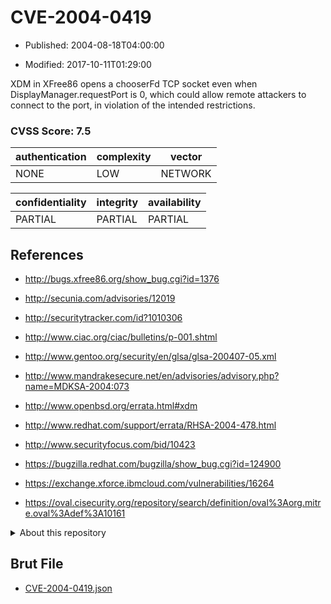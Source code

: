 # CVE-2004-0419

- Published: 2004-08-18T04:00:00

- Modified: 2017-10-11T01:29:00

XDM in XFree86 opens a chooserFd TCP socket even when DisplayManager.requestPort is 0, which could allow remote attackers to connect to the port, in violation of the intended restrictions.

### CVSS Score: **7.5**

| authentication | complexity | vector |
| --- | --- | --- |
| NONE | LOW | NETWORK |

| confidentiality | integrity | availability |
| --- | --- | --- |
| PARTIAL | PARTIAL | PARTIAL |

## References

* http://bugs.xfree86.org/show_bug.cgi?id=1376

* http://secunia.com/advisories/12019

* http://securitytracker.com/id?1010306

* http://www.ciac.org/ciac/bulletins/p-001.shtml

* http://www.gentoo.org/security/en/glsa/glsa-200407-05.xml

* http://www.mandrakesecure.net/en/advisories/advisory.php?name=MDKSA-2004:073

* http://www.openbsd.org/errata.html#xdm

* http://www.redhat.com/support/errata/RHSA-2004-478.html

* http://www.securityfocus.com/bid/10423

* https://bugzilla.redhat.com/bugzilla/show_bug.cgi?id=124900

* https://exchange.xforce.ibmcloud.com/vulnerabilities/16264

* https://oval.cisecurity.org/repository/search/definition/oval%3Aorg.mitre.oval%3Adef%3A10161

<details>
<summary>About this repository</summary> 

  This repository is part of the project [Live Hack CVE](https://github.com/Live-Hack-CVE). Main website can be found [www.live-hack.org](https://www.live-hack.org) 
  
  Made by [Sn0wAlice](https://github.com/Sn0wAlice) for the people that care about security and need to have a feed of the latest CVEs. Hope you enjoy it, don't forget to star the repo and follow me on [Twitter](https://twitter.com/Sn0wAlice) and [Github](https://github.com/Sn0wAlice). And that is my [personnal website](https://www.alice-snow.me/)

  - [Home Page](https://github.com/Live-Hack-CVE)
  - [Framework](https://github.com/Live-Hack-CVE/cve-framework)
  - [CVE database](https://github.com/Live-Hack-CVE/full_database)
  - [Changelog](https://github.com/Live-Hack-CVE/Changelog)
</details>

## Brut File

* [CVE-2004-0419.json](https://raw.githubusercontent.com/Live-Hack-CVE/full_database/main/cves/2004/CVE-2004-0419.json)

